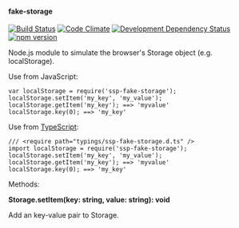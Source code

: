 #### fake-storage
[![Build Status](https://travis-ci.org/stpettersens/node-fake-storage.svg?branch=master)](https://travis-ci.org/stpettersens/node-fake-storage) [![Code Climate](https://codeclimate.com/github/stpettersens/node-fake-storage/badges/gpa.svg)](https://codeclimate.com/github/stpettersens/node-fake-storage/code) [![Development Dependency Status](https://david-dm.org/stpettersens/node-fake-storage/dev-status.png?theme=shields.io)](https://david-dm.org/stpettersens/node-fake-storage#info=devDependencies) [![npm version](https://badge.fury.io/js/ssp-fake-storage.svg)](http://npmjs.org/package/ssp-fake-storage)

Node.js module to simulate the browser's Storage object (e.g. localStorage).

Use from JavaScript:

    var localStorage = require('ssp-fake-storage');
    localStorage.setItem('my_key', 'my_value');
    localStorage.getItem('my_key'); ==> 'myvalue'
    localStorage.key(0); ==> 'my_key'

Use from [TypeScript](http://www.typescriptlang.org):

    /// <require path="typings/ssp-fake-storage.d.ts" />
    import localStorage = require('ssp-fake-storage');
    localStorage.setItem('my_key', 'my_value');
    localStorage.getItem('my_key'); ==> 'myvalue'
    localStorage.key(0); ==> 'my_key'

Methods:

**Storage.setItem(key: string, value: string): void**

Add an key-value pair to Storage.
